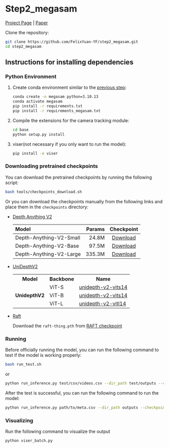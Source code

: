 # Step2_megasam
<!-- This code is forked from git@github.com:mega-sam/mega-sam.git, only for academic purpose.-- [wjh] -->

<!-- # 🚧 This repository is still not done and being uploaded, please stand by. 🚧  -->

[Project Page](https://mega-sam.github.io/index.html) | [Paper](https://arxiv.org/abs/2412.04463)

Clone the repository:
```bash
git clone https://github.com/FelixYuan-YF/step2_megasam.git
cd step2_megasam
```

## Instructions for installing dependencies
### Python Environment

1.  Create conda environment similar to the [previous step](https://github.com/FelixYuan-YF/step1_scoring): 
    ```bash
    conda create -n megasam python=3.10.13
    conda activate megasam
    pip install -r requirements.txt
    pip install -r requirements_megasam.txt
    ```

2.  Compile the extensions for the camera tracking module:
    ```bash
    cd base
    python setup.py install
    ```

3. viser(not necessary if you only want to run the model):
   ```bash
   pip install -e viser
   ```

### Downloading pretrained checkpoints

You can download the pretrained checkpoints by running the following script:
```bash
bash tools/checkpoints_download.sh
```

Or you can download the checkpoints manually from the following links and place them in the `checkpoints` directory:

+ [Depth Anything V2](https://depth-anything-v2.github.io/)

    | Model | Params | Checkpoint |
    |:-|-:|:-:|
    | Depth-Anything-V2-Small | 24.8M | [Download](https://huggingface.co/depth-anything/Depth-Anything-V2-Small/resolve/main/depth_anything_v2_vits.pth?download=true) |
    | Depth-Anything-V2-Base | 97.5M | [Download](https://huggingface.co/depth-anything/Depth-Anything-V2-Base/resolve/main/depth_anything_v2_vitb.pth?download=true) |
    | Depth-Anything-V2-Large | 335.3M | [Download](https://huggingface.co/depth-anything/Depth-Anything-V2-Large/resolve/main/depth_anything_v2_vitl.pth?download=true) |

+ [UniDepthV2](https://lpiccinelli-eth.github.io/pub/unidepth/)

    <table border="0">
        <tr>
            <th>Model</th>
            <th>Backbone</th>
            <th>Name</th>
        </tr>
        <tr>
            <td rowspan="3"><b>UnidepthV2</b></td>
            <td>ViT-S</td>
            <td><a href="https://huggingface.co/lpiccinelli/unidepth-v2-vits14">unidepth-v2-vits14</a></td>
        </tr>
        <tr>
            <td>ViT-B</td>
            <td><a href="https://huggingface.co/lpiccinelli/unidepth-v2-vitb14">unidepth-v2-vits14</a></td>
        </tr>
        <tr>
            <td>ViT-L</td>
            <td><a href="https://huggingface.co/lpiccinelli/unidepth-v2-vitl14">unidepth-v2-vitl14</a></td>
        </tr>
    </table>

+ [Raft](https://github.com/princeton-vl/RAFT?tab=readme-ov-file)

    Download the `raft-thing.pth` from [RAFT checkpoint](https://drive.google.com/drive/folders/1sWDsfuZ3Up38EUQt7-JDTT1HcGHuJgvT)

### Running
Before officially running the model, you can run the following command to test if the model is working properly:
```bash
bash run_test.sh
```
or
```bash
python run_inference.py test/csv/videos.csv --dir_path test/outputs --checkpoints_path checkpoints --gpu_id 0 --num_workers 1 --extract_interval 0.2 --dpt_encoder vitl --all
```

After the test is successful, you can run the following command to run the model:
```bash
python run_inference.py path/to/meta.csv --dir_path outputs --checkpoints_path checkpoints --gpu_id 0,1,2,3,4,5,6,7 --num_workers 16 --extract_interval 0.2 --dpt_encoder vitl
```

### Visualizing
Run the following command to visualize the output
```bash
python viser_batch.py
```

